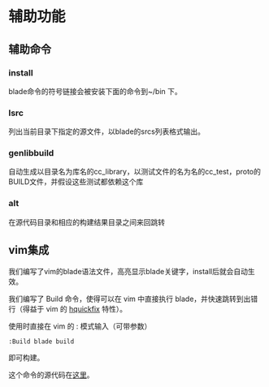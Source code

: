# 辅助功能 #

## 辅助命令 ##

### install ###

blade命令的符号链接会被安装下面的命令到~/bin 下。

### lsrc ###

列出当前目录下指定的源文件，以blade的srcs列表格式输出。

### genlibbuild ###

自动生成以目录名为库名的cc_library，以测试文件的名为名的cc_test，proto的BUILD文件，并假设这些测试都依赖这个库

### alt ###

在源代码目录和相应的构建结果目录之间来回跳转

## vim集成 ##

我们编写了vim的blade语法文件，高亮显示blade关键字，install后就会自动生效。

我们编写了 Build 命令，使得可以在 vim 中直接执行 blade，并快速跳转到出错行（得益于 vim 的
[hquickfix](ttp://easwy.com/blog/archives/advanced-vim-skills-quickfix-mode/) 特性）。

使用时直接在 vim 的 : 模式输入（可带参数）

```vim
:Build blade build
```

即可构建。

这个命令的源代码在[这里](https://github.com/chen3feng/devenv/blob/master/_vimrc)。
